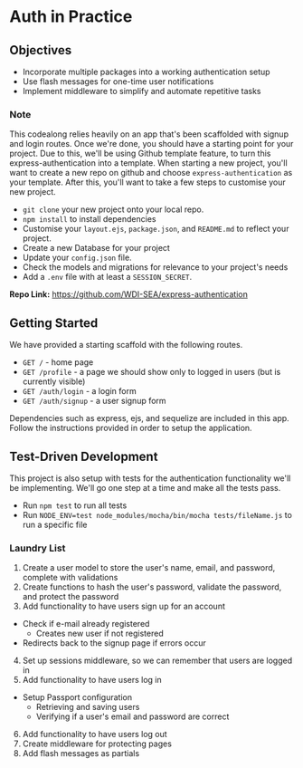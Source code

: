 # Auth in Practice

## Objectives

* Incorporate multiple packages into a working authentication setup
* Use flash messages for one-time user notifications
* Implement middleware to simplify and automate repetitive tasks

### Note

This codealong relies heavily on an app that's been scaffolded with signup and login routes. Once we're done, you should have a starting point for your project. Due to this, we'll be using Github template feature, to turn this express-authentication into a template.
When starting a new project, you'll want to create a new repo on github and choose `express-authentication` as your template. 
After this, you'll want to take a few steps to customise your new project.

* `git clone` your new project onto your local repo.
* `npm install` to install dependencies
* Customise your `layout.ejs`, `package.json`, and `README.md` to reflect your project.
* Create a new Database for your project
* Update your `config.json` file.
* Check the models and migrations for relevance to your project's needs
* Add a `.env` file with at least a `SESSION_SECRET`.

**Repo Link:** https://github.com/WDI-SEA/express-authentication

## Getting Started

We have provided a starting scaffold with the following routes.

* `GET /` - home page
* `GET /profile` - a page we should show only to logged in users (but is currently visible)
* `GET /auth/login` - a login form
* `GET /auth/signup` - a user signup form

Dependencies such as express, ejs, and sequelize are included in this app. Follow the instructions provided in order to setup the application.

## Test-Driven Development

This project is also setup with tests for the authentication functionality we'll be implementing. We'll go one step at a time and make all the tests pass.

* Run `npm test` to run all tests
* Run `NODE_ENV=test node_modules/mocha/bin/mocha tests/fileName.js` to run a specific file

### Laundry List

1. Create a user model to store the user's name, email, and password, complete with validations
2. Create functions to hash the user's password, validate the password, and protect the password
3. Add functionality to have users sign up for an account
  * Check if e-mail already registered
    * Creates new user if not registered
  * Redirects back to the signup page if errors occur
4. Set up sessions middleware, so we can remember that users are logged in
5. Add functionality to have users log in
  * Setup Passport configuration
    * Retrieving and saving users
    * Verifying if a user's email and password are correct
6. Add functionality to have users log out
7. Create middleware for protecting pages
8. Add flash messages as partials
